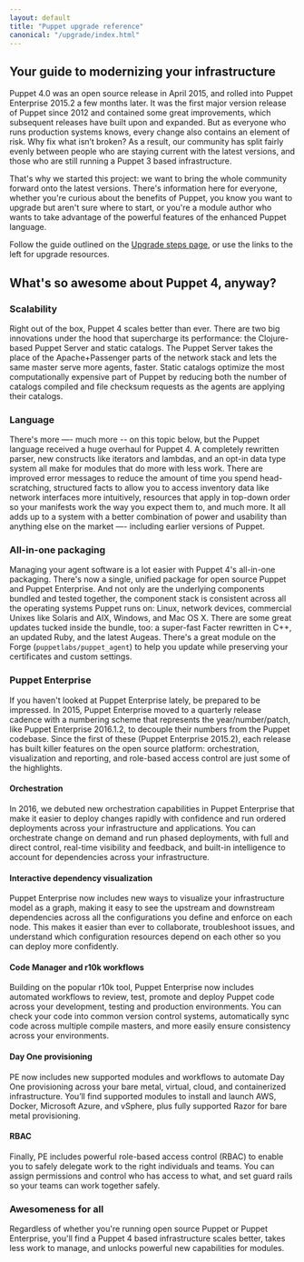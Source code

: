 ```yaml
---
layout: default
title: "Puppet upgrade reference"
canonical: "/upgrade/index.html"
---
```


## Your guide to modernizing your infrastructure

Puppet 4.0 was an open source release in April 2015, and rolled into Puppet Enterprise 2015.2 a few months later. It was the first major version release of Puppet since 2012 and contained some great improvements, which subsequent releases have built upon and expanded. But as everyone who runs production systems knows, every change also contains an element of risk. Why fix what isn’t broken? As a result, our community has split fairly evenly between people who are staying current with the latest versions, and those who are still running a Puppet 3 based infrastructure.

That's why we started this project: we want to bring the whole community forward onto the latest versions. There's information here for everyone, whether you're curious about the benefits of Puppet, you know you want to upgrade but aren't sure where to start, or you're a module author who wants to take advantage of the powerful features of the enhanced Puppet language.

Follow the guide outlined on the [Upgrade steps page](/upgrade/upgrade_steps.html), or use the links to the left for upgrade resources.

## What's so awesome about Puppet 4, anyway?

### Scalability

Right out of the box, Puppet 4 scales better than ever. There are two big innovations under the hood that supercharge its performance: the Clojure-based Puppet Server and static catalogs. The Puppet Server takes the place of the Apache+Passenger parts of the network stack and lets the same master serve more agents, faster. Static catalogs optimize the most computationally expensive part of Puppet by reducing both the number of catalogs compiled and file checksum requests as the agents are applying their catalogs.

### Language

There's more —- much more -- on this topic below, but the Puppet language received a huge overhaul for Puppet 4. A completely rewritten parser, new constructs like iterators and lambdas, and an opt-in data type system all make for modules that do more with less work. There are improved error messages to reduce the amount of time you spend head-scratching, structured facts to allow you to access inventory data like network interfaces more intuitively, resources that apply in top-down order so your manifests work the way you expect them to, and much more. It all adds up to a system with a better combination of power and usability than anything else on the market —- including earlier versions of Puppet.

### All-in-one packaging

Managing your agent software is a lot easier with Puppet 4's all-in-one packaging. There's now a single, unified package for open source Puppet and Puppet Enterprise. And not only are the underlying components bundled and tested together, the component stack is consistent across all the operating systems Puppet runs on: Linux, network devices, commercial Unixes like Solaris and AIX, Windows, and Mac OS X. There are some great updates tucked inside the bundle, too: a super-fast Facter rewritten in C++, an updated Ruby, and the latest Augeas. There's a great module on the Forge (`puppetlabs/puppet_agent`) to help you update while preserving your certificates and custom settings.

### Puppet Enterprise

If you haven't looked at Puppet Enterprise lately, be prepared to be impressed. In 2015, Puppet Enterprise moved to a quarterly release cadence with a numbering scheme that represents the year/number/patch, like Puppet Enterprise 2016.1.2, to decouple their numbers from the Puppet codebase. Since the first of these (Puppet Enterprise 2015.2), each release has built killer features on the open source platform: orchestration, visualization and reporting, and role-based access control are just some of the highlights.

#### Orchestration

In 2016, we debuted new orchestration capabilities in Puppet Enterprise that make it easier to deploy changes rapidly with confidence and run ordered deployments across your infrastructure and applications. You can orchestrate change on demand and run phased deployments, with full and direct control, real-time visibility and feedback, and built-in intelligence to account for dependencies across your infrastructure.

#### Interactive dependency visualization

Puppet Enterprise now includes new ways to visualize your infrastructure model as a graph, making it easy to see the upstream and downstream dependencies across all the configurations you define and enforce on each node. This makes it easier than ever to collaborate, troubleshoot issues, and understand which configuration resources depend on each other so you can deploy more confidently.

#### Code Manager and r10k workflows

Building on the popular r10k tool, Puppet Enterprise now includes automated workflows to review, test, promote and deploy Puppet code across your development, testing and production environments. You can check your code into common version control systems, automatically sync code across multiple compile masters, and more easily ensure consistency across your environments.

#### Day One provisioning

PE now includes new supported modules and workflows to automate Day One provisioning across your bare metal, virtual, cloud, and containerized infrastructure. You’ll find supported modules to install and launch AWS, Docker, Microsoft Azure, and vSphere, plus fully supported Razor for bare metal provisioning.

#### RBAC

Finally, PE includes powerful role-based access control (RBAC) to enable you to safely delegate work to the right individuals and teams. You can assign permissions and control who has access to what, and set guard rails so your teams can work together safely.

### Awesomeness for all

Regardless of whether you're running open source Puppet or Puppet Enterprise, you'll find a Puppet 4 based infrastructure scales better, takes less work to manage, and unlocks powerful new capabilities for modules.
